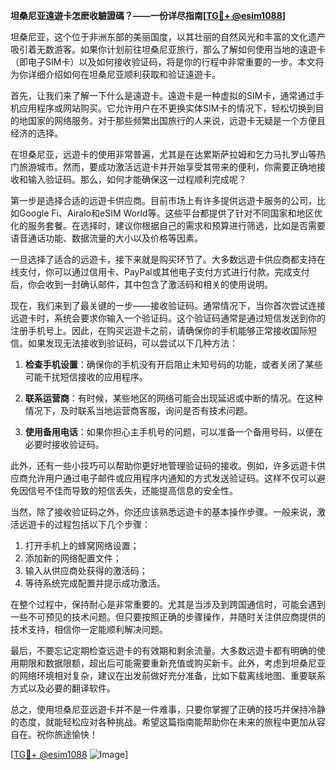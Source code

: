 **坦桑尼亚遠遊卡怎麽收驗證碼？——一份详尽指南[[TG💪+ @esim1088](https://t.me/s/esim1088)]**

坦桑尼亚，这个位于非洲东部的美丽国度，以其壮丽的自然风光和丰富的文化遗产吸引着无数游客。如果你计划前往坦桑尼亚旅行，那么了解如何使用当地的遠遊卡（即电子SIM卡）以及如何接收验证码，将是你的行程中非常重要的一步。本文将为你详细介绍如何在坦桑尼亚顺利获取和验证遠遊卡。

首先，让我们来了解一下什么是遠遊卡。遠遊卡是一种虚拟的SIM卡，通常通过手机应用程序或网站购买。它允许用户在不更换实体SIM卡的情况下，轻松切换到目的地国家的网络服务。对于那些频繁出国旅行的人来说，远遊卡无疑是一个方便且经济的选择。

在坦桑尼亚，远遊卡的使用非常普遍，尤其是在达累斯萨拉姆和乞力马扎罗山等热门旅游城市。然而，要成功激活远遊卡并开始享受其带来的便利，你需要正确地接收和输入验证码。那么，如何才能确保这一过程顺利完成呢？

第一步是选择合适的远遊卡供应商。目前市场上有许多提供远遊卡服务的公司，比如Google Fi、Airalo和eSIM World等。这些平台都提供了针对不同国家和地区优化的服务套餐。在选择时，建议你根据自己的需求和预算进行筛选，比如是否需要语音通话功能、数据流量的大小以及价格等因素。

一旦选择了适合的远遊卡，接下来就是购买环节了。大多数远遊卡供应商都支持在线支付，你可以通过信用卡、PayPal或其他电子支付方式进行付款。完成支付后，你会收到一封确认邮件，其中包含了激活码和相关的使用说明。

现在，我们来到了最关键的一步——接收验证码。通常情况下，当你首次尝试连接远遊卡时，系统会要求你输入一个验证码。这个验证码通常是通过短信发送到你的注册手机号上。因此，在购买远遊卡之前，请确保你的手机能够正常接收国际短信。如果发现无法接收到验证码，可以尝试以下几种方法：

1. **检查手机设置**：确保你的手机没有开启阻止未知号码的功能，或者关闭了某些可能干扰短信接收的应用程序。
   
2. **联系运营商**：有时候，某些地区的网络可能会出现延迟或中断的情况。在这种情况下，及时联系当地运营商客服，询问是否有技术问题。
   
3. **使用备用电话**：如果你担心主手机号的问题，可以准备一个备用号码，以便在必要时接收验证码。

此外，还有一些小技巧可以帮助你更好地管理验证码的接收。例如，许多远遊卡供应商允许用户通过电子邮件或应用程序内通知的方式发送验证码。这样不仅可以避免因信号不佳而导致的短信丢失，还能提高信息的安全性。

当然，除了接收验证码之外，你还应该熟悉远遊卡的基本操作步骤。一般来说，激活远遊卡的过程包括以下几个步骤：

1. 打开手机上的蜂窝网络设置；
2. 添加新的网络配置文件；
3. 输入从供应商处获得的激活码；
4. 等待系统完成配置并提示成功激活。

在整个过程中，保持耐心是非常重要的。尤其是当涉及到跨国通信时，可能会遇到一些不可预见的技术问题。但只要按照正确的步骤操作，并随时关注供应商提供的技术支持，相信你一定能顺利解决问题。

最后，不要忘记定期检查远遊卡的有效期和剩余流量。大多数远遊卡都有明确的使用期限和数据限额，超出后可能需要重新充值或购买新卡。此外，考虑到坦桑尼亚的网络环境相对复杂，建议在出发前做好充分准备，比如下载离线地图、重要联系方式以及必要的翻译软件。

总之，使用坦桑尼亚远遊卡并不是一件难事，只要你掌握了正确的技巧并保持冷静的态度，就能轻松应对各种挑战。希望这篇指南能帮助你在未来的旅程中更加从容自在。祝你旅途愉快！

[[TG💪+ @esim1088](https://t.me/s/esim1088) ![Image](https://i.postimg.cc/4NQfJmqS/Snipaste-2025-05-13-00-14-12.png)]